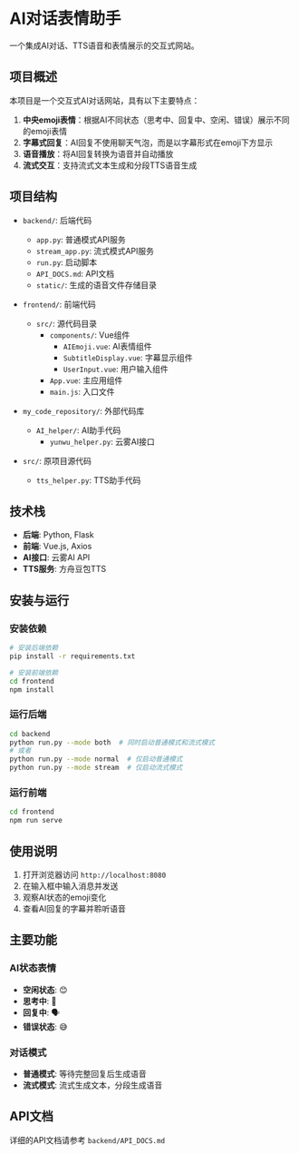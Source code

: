 # AI对话表情助手

一个集成AI对话、TTS语音和表情展示的交互式网站。

## 项目概述

本项目是一个交互式AI对话网站，具有以下主要特点：

1. **中央emoji表情**：根据AI不同状态（思考中、回复中、空闲、错误）展示不同的emoji表情
2. **字幕式回复**：AI回复不使用聊天气泡，而是以字幕形式在emoji下方显示
3. **语音播放**：将AI回复转换为语音并自动播放
4. **流式交互**：支持流式文本生成和分段TTS语音生成

## 项目结构

- `backend/`: 后端代码
  - `app.py`: 普通模式API服务
  - `stream_app.py`: 流式模式API服务
  - `run.py`: 启动脚本
  - `API_DOCS.md`: API文档
  - `static/`: 生成的语音文件存储目录
  
- `frontend/`: 前端代码
  - `src/`: 源代码目录
    - `components/`: Vue组件
      - `AIEmoji.vue`: AI表情组件
      - `SubtitleDisplay.vue`: 字幕显示组件
      - `UserInput.vue`: 用户输入组件
    - `App.vue`: 主应用组件
    - `main.js`: 入口文件
  
- `my_code_repository/`: 外部代码库
  - `AI_helper/`: AI助手代码
    - `yunwu_helper.py`: 云雾AI接口

- `src/`: 原项目源代码
  - `tts_helper.py`: TTS助手代码

## 技术栈

- **后端**: Python, Flask
- **前端**: Vue.js, Axios
- **AI接口**: 云雾AI API
- **TTS服务**: 方舟豆包TTS

## 安装与运行

### 安装依赖

```bash
# 安装后端依赖
pip install -r requirements.txt

# 安装前端依赖
cd frontend
npm install
```

### 运行后端

```bash
cd backend
python run.py --mode both  # 同时启动普通模式和流式模式
# 或者
python run.py --mode normal  # 仅启动普通模式
python run.py --mode stream  # 仅启动流式模式
```

### 运行前端

```bash
cd frontend
npm run serve
```

## 使用说明

1. 打开浏览器访问 `http://localhost:8080`
2. 在输入框中输入消息并发送
3. 观察AI状态的emoji变化
4. 查看AI回复的字幕并聆听语音

## 主要功能

### AI状态表情

- **空闲状态**: 😊
- **思考中**: 🤔
- **回复中**: 🗣️
- **错误状态**: 😅

### 对话模式

- **普通模式**: 等待完整回复后生成语音
- **流式模式**: 流式生成文本，分段生成语音

## API文档

详细的API文档请参考 `backend/API_DOCS.md`
